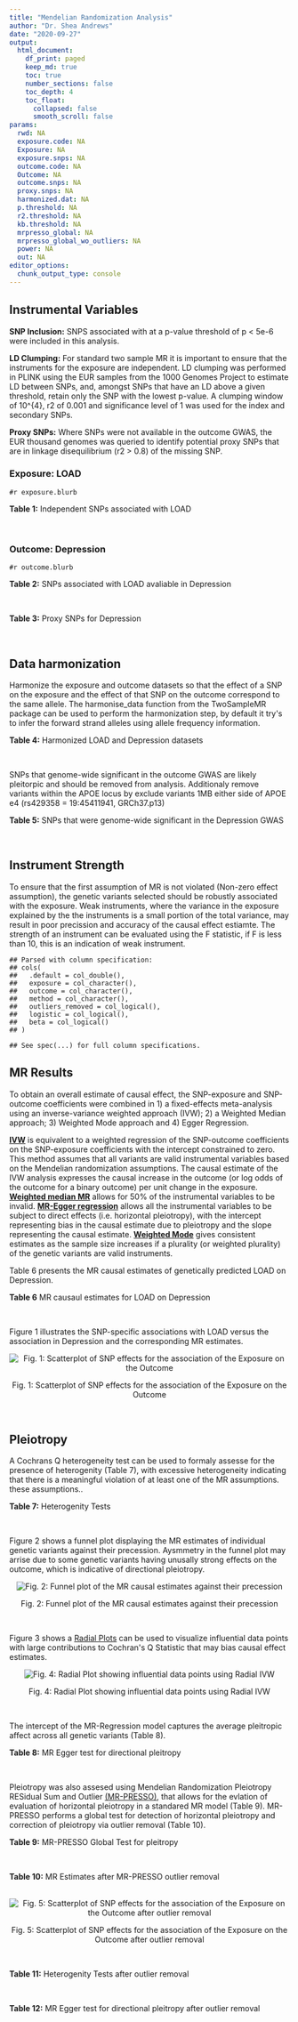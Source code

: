 ```yaml
---
title: "Mendelian Randomization Analysis"
author: "Dr. Shea Andrews"
date: "2020-09-27"
output:
  html_document:
    df_print: paged
    keep_md: true
    toc: true
    number_sections: false
    toc_depth: 4
    toc_float:
      collapsed: false
      smooth_scroll: false
params:
  rwd: NA
  exposure.code: NA
  Exposure: NA
  exposure.snps: NA
  outcome.code: NA
  Outcome: NA
  outcome.snps: NA
  proxy.snps: NA
  harmonized.dat: NA
  p.threshold: NA
  r2.threshold: NA
  kb.threshold: NA
  mrpresso_global: NA
  mrpresso_global_wo_outliers: NA
  power: NA
  out: NA
editor_options:
  chunk_output_type: console
---
```







## Instrumental Variables
**SNP Inclusion:** SNPS associated with at a p-value threshold of p < 5e-6 were included in this analysis.
<br>

**LD Clumping:** For standard two sample MR it is important to ensure that the instruments for the exposure are independent. LD clumping was performed in PLINK using the EUR samples from the 1000 Genomes Project to estimate LD between SNPs, and, amongst SNPs that have an LD above a given threshold, retain only the SNP with the lowest p-value. A clumping window of 10^{4}, r2 of 0.001 and significance level of 1 was used for the index and secondary SNPs.
<br>

**Proxy SNPs:** Where SNPs were not available in the outcome GWAS, the EUR thousand genomes was queried to identify potential proxy SNPs that are in linkage disequilibrium (r2 > 0.8) of the missing SNP.
<br>

### Exposure: LOAD
`#r exposure.blurb`
<br>

**Table 1:** Independent SNPs associated with LOAD
<div data-pagedtable="false">
  <script data-pagedtable-source type="application/json">
{"columns":[{"label":["SNP"],"name":[1],"type":["chr"],"align":["left"]},{"label":["CHROM"],"name":[2],"type":["dbl"],"align":["right"]},{"label":["POS"],"name":[3],"type":["dbl"],"align":["right"]},{"label":["REF"],"name":[4],"type":["chr"],"align":["left"]},{"label":["ALT"],"name":[5],"type":["chr"],"align":["left"]},{"label":["AF"],"name":[6],"type":["dbl"],"align":["right"]},{"label":["BETA"],"name":[7],"type":["dbl"],"align":["right"]},{"label":["SE"],"name":[8],"type":["dbl"],"align":["right"]},{"label":["Z"],"name":[9],"type":["dbl"],"align":["right"]},{"label":["P"],"name":[10],"type":["dbl"],"align":["right"]},{"label":["N"],"name":[11],"type":["dbl"],"align":["right"]},{"label":["TRAIT"],"name":[12],"type":["chr"],"align":["left"]}],"data":[{"1":"rs679515","2":"1","3":"207750568","4":"T","5":"C","6":"0.8126","7":"-0.1508","8":"0.0183","9":"-8.240440","10":"1.555000e-16","11":"63926","12":"LOAD"},{"1":"rs7584040","2":"2","3":"127863224","4":"C","5":"T","6":"0.2261","7":"0.0862","8":"0.0172","9":"5.011628","10":"5.341000e-07","11":"63926","12":"LOAD"},{"1":"rs6733839","2":"2","3":"127892810","4":"C","5":"T","6":"0.4067","7":"0.1693","8":"0.0154","9":"10.993506","10":"4.022000e-28","11":"63926","12":"LOAD"},{"1":"rs35695568","2":"2","3":"186794162","4":"G","5":"T","6":"0.0922","7":"0.1152","8":"0.0247","9":"4.663968","10":"3.200000e-06","11":"63926","12":"LOAD"},{"1":"rs10933431","2":"2","3":"233981912","4":"G","5":"C","6":"0.7774","7":"0.1001","8":"0.0194","9":"5.159794","10":"2.552000e-07","11":"63926","12":"LOAD"},{"1":"rs6805148","2":"3","3":"45101639","4":"A","5":"C","6":"0.0864","7":"-0.1293","8":"0.0257","9":"-5.031130","10":"4.774000e-07","11":"63926","12":"LOAD"},{"1":"rs28660482","2":"4","3":"66245059","4":"T","5":"A","6":"0.0243","7":"0.2220","8":"0.0475","9":"4.673684","10":"2.900000e-06","11":"63926","12":"LOAD"},{"1":"rs6822989","2":"4","3":"104176240","4":"C","5":"T","6":"0.0082","7":"0.4361","8":"0.0940","9":"4.639362","10":"3.487000e-06","11":"63926","12":"LOAD"},{"1":"rs35868327","2":"5","3":"52665230","4":"T","5":"A","6":"0.0132","7":"-0.3753","8":"0.0760","9":"-4.938158","10":"7.796000e-07","11":"63926","12":"LOAD"},{"1":"rs11168036","2":"5","3":"139707439","4":"T","5":"G","6":"0.5033","7":"-0.0754","8":"0.0143","9":"-5.272730","10":"1.432000e-07","11":"63926","12":"LOAD"},{"1":"rs34665982","2":"6","3":"32560306","4":"T","5":"C","6":"0.5213","7":"-0.0967","8":"0.0166","9":"-5.825300","10":"5.798000e-09","11":"63926","12":"LOAD"},{"1":"rs114812713","2":"6","3":"41034000","4":"G","5":"C","6":"0.0301","7":"0.2980","8":"0.0431","9":"6.914153","10":"4.467000e-12","11":"63926","12":"LOAD"},{"1":"rs1385742","2":"6","3":"47595155","4":"A","5":"T","6":"0.6344","7":"-0.0876","8":"0.0157","9":"-5.579620","10":"2.232000e-08","11":"63926","12":"LOAD"},{"1":"rs143429938","2":"7","3":"33721795","4":"C","5":"T","6":"0.0211","7":"0.3535","8":"0.0769","9":"4.596879","10":"4.253000e-06","11":"63926","12":"LOAD"},{"1":"rs9649710","2":"7","3":"50322832","4":"A","5":"G","6":"0.6331","7":"0.0676","8":"0.0148","9":"4.567570","10":"4.794000e-06","11":"63926","12":"LOAD"},{"1":"rs117240937","2":"7","3":"127426090","4":"G","5":"A","6":"0.0173","7":"-0.3122","8":"0.0672","9":"-4.645833","10":"3.350000e-06","11":"63926","12":"LOAD"},{"1":"rs11767557","2":"7","3":"143109139","4":"T","5":"C","6":"0.1968","7":"-0.1028","8":"0.0182","9":"-5.648350","10":"1.561000e-08","11":"63926","12":"LOAD"},{"1":"rs73223431","2":"8","3":"27219987","4":"C","5":"T","6":"0.3669","7":"0.0936","8":"0.0153","9":"6.117647","10":"8.342000e-10","11":"63926","12":"LOAD"},{"1":"rs867230","2":"8","3":"27468503","4":"C","5":"A","6":"0.6029","7":"0.1333","8":"0.0158","9":"8.436709","10":"3.492000e-17","11":"63926","12":"LOAD"},{"1":"rs13252043","2":"8","3":"71551628","4":"C","5":"T","6":"0.0984","7":"0.1140","8":"0.0237","9":"4.810127","10":"1.570000e-06","11":"63926","12":"LOAD"},{"1":"rs6559689","2":"9","3":"85450616","4":"C","5":"T","6":"0.0504","7":"0.1585","8":"0.0335","9":"4.731343","10":"2.169000e-06","11":"63926","12":"LOAD"},{"1":"rs12416487","2":"10","3":"11721057","4":"A","5":"T","6":"0.6519","7":"0.0850","8":"0.0154","9":"5.519480","10":"3.417000e-08","11":"63926","12":"LOAD"},{"1":"rs3740688","2":"11","3":"47380340","4":"G","5":"T","6":"0.5524","7":"0.0935","8":"0.0144","9":"6.493056","10":"9.702000e-11","11":"63926","12":"LOAD"},{"1":"rs1582763","2":"11","3":"60021948","4":"G","5":"A","6":"0.3729","7":"-0.1232","8":"0.0149","9":"-8.268456","10":"1.186000e-16","11":"63926","12":"LOAD"},{"1":"rs3851179","2":"11","3":"85868640","4":"T","5":"C","6":"0.6410","7":"0.1198","8":"0.0148","9":"8.094590","10":"5.809000e-16","11":"63926","12":"LOAD"},{"1":"rs11218343","2":"11","3":"121435587","4":"T","5":"C","6":"0.0401","7":"-0.2053","8":"0.0369","9":"-5.563690","10":"2.633000e-08","11":"63926","12":"LOAD"},{"1":"rs9787911","2":"11","3":"131769402","4":"T","5":"C","6":"0.4249","7":"0.0662","8":"0.0144","9":"4.597220","10":"4.386000e-06","11":"63926","12":"LOAD"},{"1":"rs117394726","2":"12","3":"127222883","4":"A","5":"C","6":"0.0400","7":"0.2193","8":"0.0465","9":"4.716130","10":"2.459000e-06","11":"63926","12":"LOAD"},{"1":"rs17125924","2":"14","3":"53391680","4":"A","5":"G","6":"0.0926","7":"0.1222","8":"0.0246","9":"4.967480","10":"6.621000e-07","11":"63926","12":"LOAD"},{"1":"rs12590654","2":"14","3":"92938855","4":"G","5":"A","6":"0.3353","7":"-0.0906","8":"0.0157","9":"-5.770701","10":"8.729000e-09","11":"63926","12":"LOAD"},{"1":"rs383902","2":"15","3":"59034174","4":"C","5":"T","6":"0.3274","7":"-0.0698","8":"0.0151","9":"-4.622517","10":"3.812000e-06","11":"63926","12":"LOAD"},{"1":"rs28588186","2":"16","3":"19910313","4":"C","5":"G","6":"0.1981","7":"-0.0880","8":"0.0181","9":"-4.861880","10":"1.115000e-06","11":"63926","12":"LOAD"},{"1":"rs62039712","2":"16","3":"79355857","4":"G","5":"A","6":"0.1158","7":"0.1528","8":"0.0288","9":"5.305556","10":"1.171000e-07","11":"63926","12":"LOAD"},{"1":"rs34971488","2":"16","3":"81779775","4":"G","5":"A","6":"0.2205","7":"0.0940","8":"0.0198","9":"4.747475","10":"2.067000e-06","11":"63926","12":"LOAD"},{"1":"rs2632516","2":"17","3":"56409089","4":"G","5":"C","6":"0.4402","7":"-0.0748","8":"0.0147","9":"-5.088435","10":"3.671000e-07","11":"63926","12":"LOAD"},{"1":"rs12151021","2":"19","3":"1050874","4":"A","5":"G","6":"0.6753","7":"-0.1071","8":"0.0169","9":"-6.337280","10":"2.562000e-10","11":"63926","12":"LOAD"},{"1":"rs8111708","2":"19","3":"18558876","4":"A","5":"G","6":"0.3427","7":"0.0696","8":"0.0151","9":"4.609270","10":"3.946000e-06","11":"63926","12":"LOAD"},{"1":"rs111358663","2":"19","3":"45196958","4":"T","5":"A","6":"0.0111","7":"-0.5369","8":"0.0795","9":"-6.753459","10":"1.436000e-11","11":"63926","12":"LOAD"},{"1":"rs4803765","2":"19","3":"45358448","4":"C","5":"T","6":"0.0243","7":"0.7165","8":"0.0610","9":"11.745902","10":"7.131000e-32","11":"63926","12":"LOAD"},{"1":"rs12972156","2":"19","3":"45387459","4":"C","5":"G","6":"0.2027","7":"0.9653","8":"0.0189","9":"51.074100","10":"2.225074e-308","11":"63926","12":"LOAD"},{"1":"rs117310449","2":"19","3":"45393516","4":"C","5":"T","6":"0.0130","7":"0.9879","8":"0.0691","9":"14.296671","10":"2.275000e-46","11":"63926","12":"LOAD"},{"1":"rs73033507","2":"19","3":"45431403","4":"C","5":"T","6":"0.0239","7":"-0.3620","8":"0.0657","9":"-5.509893","10":"3.646000e-08","11":"63926","12":"LOAD"},{"1":"rs114533385","2":"19","3":"45436753","4":"C","5":"T","6":"0.0210","7":"0.8281","8":"0.0661","9":"12.527988","10":"5.434000e-36","11":"63926","12":"LOAD"},{"1":"rs118004808","2":"19","3":"45439498","4":"C","5":"T","6":"0.0177","7":"-0.5523","8":"0.1015","9":"-5.441379","10":"5.274000e-08","11":"63926","12":"LOAD"},{"1":"rs139995984","2":"19","3":"45574482","4":"G","5":"C","6":"0.0155","7":"-0.5343","8":"0.0879","9":"-6.078498","10":"1.192000e-09","11":"63926","12":"LOAD"},{"1":"rs80182863","2":"19","3":"45653226","4":"C","5":"T","6":"0.0234","7":"0.2977","8":"0.0623","9":"4.778491","10":"1.750000e-06","11":"63926","12":"LOAD"},{"1":"rs6014724","2":"20","3":"54998544","4":"A","5":"G","6":"0.0920","7":"-0.1319","8":"0.0259","9":"-5.092660","10":"3.652000e-07","11":"63926","12":"LOAD"},{"1":"rs2830489","2":"21","3":"28148191","4":"C","5":"T","6":"0.2882","7":"-0.0837","8":"0.0162","9":"-5.166667","10":"2.422000e-07","11":"63926","12":"LOAD"},{"1":"rs138727474","2":"22","3":"21926584","4":"C","5":"T","6":"0.0269","7":"-0.2515","8":"0.0545","9":"-4.614679","10":"3.904000e-06","11":"63926","12":"LOAD"}],"options":{"columns":{"min":{},"max":[10]},"rows":{"min":[10],"max":[10]},"pages":{}}}
  </script>
</div>
<br>

### Outcome: Depression
`#r outcome.blurb`
<br>

**Table 2:** SNPs associated with LOAD avaliable in Depression
<div data-pagedtable="false">
  <script data-pagedtable-source type="application/json">
{"columns":[{"label":["SNP"],"name":[1],"type":["chr"],"align":["left"]},{"label":["CHROM"],"name":[2],"type":["dbl"],"align":["right"]},{"label":["POS"],"name":[3],"type":["dbl"],"align":["right"]},{"label":["REF"],"name":[4],"type":["chr"],"align":["left"]},{"label":["ALT"],"name":[5],"type":["chr"],"align":["left"]},{"label":["AF"],"name":[6],"type":["dbl"],"align":["right"]},{"label":["BETA"],"name":[7],"type":["dbl"],"align":["right"]},{"label":["SE"],"name":[8],"type":["dbl"],"align":["right"]},{"label":["Z"],"name":[9],"type":["dbl"],"align":["right"]},{"label":["P"],"name":[10],"type":["dbl"],"align":["right"]},{"label":["N"],"name":[11],"type":["dbl"],"align":["right"]},{"label":["TRAIT"],"name":[12],"type":["chr"],"align":["left"]}],"data":[{"1":"rs679515","2":"1","3":"207750568","4":"T","5":"C","6":"0.8186","7":"-0.0005","8":"0.0046","9":"-0.10869600","10":"0.9141000","11":"807553","12":"Depression"},{"1":"rs7584040","2":"2","3":"127863224","4":"C","5":"T","6":"0.2270","7":"0.0080","8":"0.0042","9":"1.90476190","10":"0.0587200","11":"807553","12":"Depression"},{"1":"rs6733839","2":"2","3":"127892810","4":"C","5":"T","6":"0.3899","7":"-0.0013","8":"0.0037","9":"-0.35135135","10":"0.7273000","11":"807553","12":"Depression"},{"1":"rs35695568","2":"2","3":"186794162","4":"G","5":"T","6":"0.0919","7":"0.0050","8":"0.0061","9":"0.81967213","10":"0.4160000","11":"807553","12":"Depression"},{"1":"rs10933431","2":"2","3":"233981912","4":"G","5":"C","6":"0.7761","7":"0.0069","8":"0.0044","9":"1.56818182","10":"0.1196000","11":"807553","12":"Depression"},{"1":"rs6805148","2":"3","3":"45101639","4":"A","5":"C","6":"0.0893","7":"0.0002","8":"0.0062","9":"0.03225810","10":"0.9745000","11":"807553","12":"Depression"},{"1":"rs28660482","2":"4","3":"66245059","4":"T","5":"A","6":"0.0235","7":"0.0011","8":"0.0117","9":"0.09401709","10":"0.9250000","11":"807553","12":"Depression"},{"1":"rs6822989","2":"4","3":"104176240","4":"C","5":"T","6":"0.0069","7":"0.0281","8":"0.0229","9":"1.22707424","10":"0.2193000","11":"807553","12":"Depression"},{"1":"rs11168036","2":"5","3":"139707439","4":"T","5":"G","6":"0.5128","7":"0.0107","8":"0.0035","9":"3.05714000","10":"0.0024140","11":"807553","12":"Depression"},{"1":"rs114812713","2":"6","3":"41034000","4":"G","5":"C","6":"0.0257","7":"0.0117","8":"0.0114","9":"1.02631579","10":"0.3042000","11":"807553","12":"Depression"},{"1":"rs1385742","2":"6","3":"47595155","4":"A","5":"T","6":"0.6492","7":"-0.0011","8":"0.0037","9":"-0.29729700","10":"0.7680000","11":"807553","12":"Depression"},{"1":"rs143429938","2":"7","3":"33721795","4":"C","5":"T","6":"0.0148","7":"-0.0226","8":"0.0164","9":"-1.37804878","10":"0.1688000","11":"807553","12":"Depression"},{"1":"rs9649710","2":"7","3":"50322832","4":"A","5":"G","6":"0.6157","7":"0.0002","8":"0.0036","9":"0.05555560","10":"0.9560000","11":"807553","12":"Depression"},{"1":"rs117240937","2":"7","3":"127426090","4":"G","5":"A","6":"0.0112","7":"-0.0004","8":"0.0202","9":"-0.01980198","10":"0.9842000","11":"807553","12":"Depression"},{"1":"rs11767557","2":"7","3":"143109139","4":"T","5":"C","6":"0.2056","7":"0.0057","8":"0.0043","9":"1.32558000","10":"0.1883000","11":"807553","12":"Depression"},{"1":"rs73223431","2":"8","3":"27219987","4":"C","5":"T","6":"0.3616","7":"0.0016","8":"0.0036","9":"0.44444444","10":"0.6592000","11":"807553","12":"Depression"},{"1":"rs867230","2":"8","3":"27468503","4":"C","5":"A","6":"0.5894","7":"0.0004","8":"0.0036","9":"0.11111111","10":"0.9122000","11":"807553","12":"Depression"},{"1":"rs13252043","2":"8","3":"71551628","4":"C","5":"T","6":"0.0971","7":"-0.0093","8":"0.0060","9":"-1.55000000","10":"0.1240000","11":"807553","12":"Depression"},{"1":"rs6559689","2":"9","3":"85450616","4":"C","5":"T","6":"0.0481","7":"0.0176","8":"0.0084","9":"2.09523810","10":"0.0353500","11":"807553","12":"Depression"},{"1":"rs12416487","2":"10","3":"11721057","4":"A","5":"T","6":"0.6536","7":"0.0051","8":"0.0038","9":"1.34211000","10":"0.1829000","11":"807553","12":"Depression"},{"1":"rs3740688","2":"11","3":"47380340","4":"G","5":"T","6":"0.5448","7":"0.0080","8":"0.0035","9":"2.28571429","10":"0.0233100","11":"807553","12":"Depression"},{"1":"rs1582763","2":"11","3":"60021948","4":"G","5":"A","6":"0.3789","7":"0.0001","8":"0.0036","9":"0.02777778","10":"0.9780000","11":"807553","12":"Depression"},{"1":"rs3851179","2":"11","3":"85868640","4":"T","5":"C","6":"0.6297","7":"-0.0033","8":"0.0036","9":"-0.91666700","10":"0.3630000","11":"807553","12":"Depression"},{"1":"rs11218343","2":"11","3":"121435587","4":"T","5":"C","6":"0.0388","7":"-0.0013","8":"0.0092","9":"-0.14130400","10":"0.8873000","11":"807553","12":"Depression"},{"1":"rs9787911","2":"11","3":"131769402","4":"T","5":"C","6":"0.4257","7":"0.0079","8":"0.0036","9":"2.19444000","10":"0.0294300","11":"807553","12":"Depression"},{"1":"rs117394726","2":"12","3":"127222883","4":"A","5":"C","6":"0.0380","7":"-0.0080","8":"0.0104","9":"-0.76923100","10":"0.4408000","11":"807553","12":"Depression"},{"1":"rs17125924","2":"14","3":"53391680","4":"A","5":"G","6":"0.0914","7":"-0.0132","8":"0.0061","9":"-2.16393000","10":"0.0317600","11":"807553","12":"Depression"},{"1":"rs12590654","2":"14","3":"92938855","4":"G","5":"A","6":"0.3406","7":"0.0021","8":"0.0037","9":"0.56756757","10":"0.5733000","11":"807553","12":"Depression"},{"1":"rs383902","2":"15","3":"59034174","4":"C","5":"T","6":"0.3340","7":"-0.0006","8":"0.0037","9":"-0.16216216","10":"0.8722000","11":"807553","12":"Depression"},{"1":"rs28588186","2":"16","3":"19910313","4":"C","5":"G","6":"0.2004","7":"0.0153","8":"0.0044","9":"3.47727000","10":"0.0005589","11":"807553","12":"Depression"},{"1":"rs62039712","2":"16","3":"79355857","4":"G","5":"A","6":"0.1236","7":"0.0185","8":"0.0060","9":"3.08333333","10":"0.0022140","11":"807553","12":"Depression"},{"1":"rs34971488","2":"16","3":"81779775","4":"G","5":"A","6":"0.2151","7":"-0.0083","8":"0.0046","9":"-1.80434783","10":"0.0733600","11":"807553","12":"Depression"},{"1":"rs2632516","2":"17","3":"56409089","4":"G","5":"C","6":"0.4451","7":"0.0011","8":"0.0036","9":"0.30555556","10":"0.7617000","11":"807553","12":"Depression"},{"1":"rs8111708","2":"19","3":"18558876","4":"A","5":"G","6":"0.3436","7":"-0.0090","8":"0.0037","9":"-2.43243000","10":"0.0157800","11":"807553","12":"Depression"},{"1":"rs4803765","2":"19","3":"45358448","4":"C","5":"T","6":"0.0113","7":"0.0026","8":"0.0206","9":"0.12621359","10":"0.8994000","11":"807553","12":"Depression"},{"1":"rs12972156","2":"19","3":"45387459","4":"C","5":"G","6":"0.1464","7":"-0.0009","8":"0.0050","9":"-0.18000000","10":"0.8582000","11":"807553","12":"Depression"},{"1":"rs117310449","2":"19","3":"45393516","4":"C","5":"T","6":"0.0107","7":"0.0342","8":"0.0178","9":"1.92134831","10":"0.0551800","11":"807553","12":"Depression"},{"1":"rs114533385","2":"19","3":"45436753","4":"C","5":"T","6":"0.0118","7":"0.0033","8":"0.0180","9":"0.18333333","10":"0.8548000","11":"807553","12":"Depression"},{"1":"rs6014724","2":"20","3":"54998544","4":"A","5":"G","6":"0.0924","7":"0.0010","8":"0.0061","9":"0.16393400","10":"0.8708000","11":"807553","12":"Depression"},{"1":"rs2830489","2":"21","3":"28148191","4":"C","5":"T","6":"0.2822","7":"-0.0039","8":"0.0039","9":"-1.00000000","10":"0.3210000","11":"807553","12":"Depression"},{"1":"rs138727474","2":"22","3":"21926584","4":"C","5":"T","6":"0.0335","7":"0.0022","8":"0.0109","9":"0.20183486","10":"0.8398000","11":"807553","12":"Depression"},{"1":"rs35868327","2":"NA","3":"NA","4":"NA","5":"NA","6":"NA","7":"NA","8":"NA","9":"NA","10":"NA","11":"NA","12":"NA"},{"1":"rs34665982","2":"NA","3":"NA","4":"NA","5":"NA","6":"NA","7":"NA","8":"NA","9":"NA","10":"NA","11":"NA","12":"NA"},{"1":"rs12151021","2":"NA","3":"NA","4":"NA","5":"NA","6":"NA","7":"NA","8":"NA","9":"NA","10":"NA","11":"NA","12":"NA"},{"1":"rs111358663","2":"NA","3":"NA","4":"NA","5":"NA","6":"NA","7":"NA","8":"NA","9":"NA","10":"NA","11":"NA","12":"NA"},{"1":"rs73033507","2":"NA","3":"NA","4":"NA","5":"NA","6":"NA","7":"NA","8":"NA","9":"NA","10":"NA","11":"NA","12":"NA"},{"1":"rs118004808","2":"NA","3":"NA","4":"NA","5":"NA","6":"NA","7":"NA","8":"NA","9":"NA","10":"NA","11":"NA","12":"NA"},{"1":"rs139995984","2":"NA","3":"NA","4":"NA","5":"NA","6":"NA","7":"NA","8":"NA","9":"NA","10":"NA","11":"NA","12":"NA"},{"1":"rs80182863","2":"NA","3":"NA","4":"NA","5":"NA","6":"NA","7":"NA","8":"NA","9":"NA","10":"NA","11":"NA","12":"NA"}],"options":{"columns":{"min":{},"max":[10]},"rows":{"min":[10],"max":[10]},"pages":{}}}
  </script>
</div>
<br>

**Table 3:** Proxy SNPs for Depression
<div data-pagedtable="false">
  <script data-pagedtable-source type="application/json">
{"columns":[{"label":["target_snp"],"name":[1],"type":["chr"],"align":["left"]},{"label":["proxy_snp"],"name":[2],"type":["chr"],"align":["left"]},{"label":["ld.r2"],"name":[3],"type":["dbl"],"align":["right"]},{"label":["Dprime"],"name":[4],"type":["dbl"],"align":["right"]},{"label":["PHASE"],"name":[5],"type":["chr"],"align":["left"]},{"label":["X12"],"name":[6],"type":["lgl"],"align":["right"]},{"label":["CHROM"],"name":[7],"type":["dbl"],"align":["right"]},{"label":["POS"],"name":[8],"type":["dbl"],"align":["right"]},{"label":["REF.proxy"],"name":[9],"type":["chr"],"align":["left"]},{"label":["ALT.proxy"],"name":[10],"type":["chr"],"align":["left"]},{"label":["AF"],"name":[11],"type":["dbl"],"align":["right"]},{"label":["BETA"],"name":[12],"type":["dbl"],"align":["right"]},{"label":["SE"],"name":[13],"type":["dbl"],"align":["right"]},{"label":["Z"],"name":[14],"type":["dbl"],"align":["right"]},{"label":["P"],"name":[15],"type":["dbl"],"align":["right"]},{"label":["N"],"name":[16],"type":["dbl"],"align":["right"]},{"label":["TRAIT"],"name":[17],"type":["chr"],"align":["left"]},{"label":["ref"],"name":[18],"type":["chr"],"align":["left"]},{"label":["ref.proxy"],"name":[19],"type":["chr"],"align":["left"]},{"label":["alt"],"name":[20],"type":["lgl"],"align":["right"]},{"label":["alt.proxy"],"name":[21],"type":["chr"],"align":["left"]},{"label":["ALT"],"name":[22],"type":["chr"],"align":["left"]},{"label":["REF"],"name":[23],"type":["lgl"],"align":["right"]},{"label":["proxy.outcome"],"name":[24],"type":["lgl"],"align":["right"]}],"data":[{"1":"rs35868327","2":"rs13182752","3":"1","4":"1","5":"GA/TG","6":"NA","7":"5","8":"52672171","9":"G","10":"A","11":"0.0236","12":"0.0137","13":"0.0116","14":"1.181034","15":"0.2371","16":"807553","17":"Depression","18":"G","19":"A","20":"TRUE","21":"G","22":"G","23":"TRUE","24":"TRUE"},{"1":"rs34665982","2":"NA","3":"NA","4":"NA","5":"NA","6":"NA","7":"NA","8":"NA","9":"NA","10":"NA","11":"NA","12":"NA","13":"NA","14":"NA","15":"NA","16":"NA","17":"NA","18":"NA","19":"NA","20":"NA","21":"NA","22":"NA","23":"NA","24":"NA"},{"1":"rs12151021","2":"NA","3":"NA","4":"NA","5":"NA","6":"NA","7":"NA","8":"NA","9":"NA","10":"NA","11":"NA","12":"NA","13":"NA","14":"NA","15":"NA","16":"NA","17":"NA","18":"NA","19":"NA","20":"NA","21":"NA","22":"NA","23":"NA","24":"NA"},{"1":"rs111358663","2":"NA","3":"NA","4":"NA","5":"NA","6":"NA","7":"NA","8":"NA","9":"NA","10":"NA","11":"NA","12":"NA","13":"NA","14":"NA","15":"NA","16":"NA","17":"NA","18":"NA","19":"NA","20":"NA","21":"NA","22":"NA","23":"NA","24":"NA"},{"1":"rs73033507","2":"NA","3":"NA","4":"NA","5":"NA","6":"NA","7":"NA","8":"NA","9":"NA","10":"NA","11":"NA","12":"NA","13":"NA","14":"NA","15":"NA","16":"NA","17":"NA","18":"NA","19":"NA","20":"NA","21":"NA","22":"NA","23":"NA","24":"NA"},{"1":"rs118004808","2":"NA","3":"NA","4":"NA","5":"NA","6":"NA","7":"NA","8":"NA","9":"NA","10":"NA","11":"NA","12":"NA","13":"NA","14":"NA","15":"NA","16":"NA","17":"NA","18":"NA","19":"NA","20":"NA","21":"NA","22":"NA","23":"NA","24":"NA"},{"1":"rs139995984","2":"NA","3":"NA","4":"NA","5":"NA","6":"NA","7":"NA","8":"NA","9":"NA","10":"NA","11":"NA","12":"NA","13":"NA","14":"NA","15":"NA","16":"NA","17":"NA","18":"NA","19":"NA","20":"NA","21":"NA","22":"NA","23":"NA","24":"NA"},{"1":"rs80182863","2":"NA","3":"NA","4":"NA","5":"NA","6":"NA","7":"NA","8":"NA","9":"NA","10":"NA","11":"NA","12":"NA","13":"NA","14":"NA","15":"NA","16":"NA","17":"NA","18":"NA","19":"NA","20":"NA","21":"NA","22":"NA","23":"NA","24":"NA"}],"options":{"columns":{"min":{},"max":[10]},"rows":{"min":[10],"max":[10]},"pages":{}}}
  </script>
</div>
<br>

## Data harmonization
Harmonize the exposure and outcome datasets so that the effect of a SNP on the exposure and the effect of that SNP on the outcome correspond to the same allele. The harmonise_data function from the TwoSampleMR package can be used to perform the harmonization step, by default it try's to infer the forward strand alleles using allele frequency information.
<br>

**Table 4:** Harmonized LOAD and Depression datasets
<div data-pagedtable="false">
  <script data-pagedtable-source type="application/json">
{"columns":[{"label":["SNP"],"name":[1],"type":["chr"],"align":["left"]},{"label":["effect_allele.exposure"],"name":[2],"type":["chr"],"align":["left"]},{"label":["other_allele.exposure"],"name":[3],"type":["chr"],"align":["left"]},{"label":["effect_allele.outcome"],"name":[4],"type":["chr"],"align":["left"]},{"label":["other_allele.outcome"],"name":[5],"type":["chr"],"align":["left"]},{"label":["beta.exposure"],"name":[6],"type":["dbl"],"align":["right"]},{"label":["beta.outcome"],"name":[7],"type":["dbl"],"align":["right"]},{"label":["eaf.exposure"],"name":[8],"type":["dbl"],"align":["right"]},{"label":["eaf.outcome"],"name":[9],"type":["dbl"],"align":["right"]},{"label":["remove"],"name":[10],"type":["lgl"],"align":["right"]},{"label":["palindromic"],"name":[11],"type":["lgl"],"align":["right"]},{"label":["ambiguous"],"name":[12],"type":["lgl"],"align":["right"]},{"label":["id.outcome"],"name":[13],"type":["chr"],"align":["left"]},{"label":["chr.outcome"],"name":[14],"type":["dbl"],"align":["right"]},{"label":["pos.outcome"],"name":[15],"type":["dbl"],"align":["right"]},{"label":["se.outcome"],"name":[16],"type":["dbl"],"align":["right"]},{"label":["z.outcome"],"name":[17],"type":["dbl"],"align":["right"]},{"label":["pval.outcome"],"name":[18],"type":["dbl"],"align":["right"]},{"label":["samplesize.outcome"],"name":[19],"type":["dbl"],"align":["right"]},{"label":["outcome"],"name":[20],"type":["chr"],"align":["left"]},{"label":["mr_keep.outcome"],"name":[21],"type":["lgl"],"align":["right"]},{"label":["pval_origin.outcome"],"name":[22],"type":["chr"],"align":["left"]},{"label":["chr.exposure"],"name":[23],"type":["dbl"],"align":["right"]},{"label":["pos.exposure"],"name":[24],"type":["dbl"],"align":["right"]},{"label":["se.exposure"],"name":[25],"type":["dbl"],"align":["right"]},{"label":["z.exposure"],"name":[26],"type":["dbl"],"align":["right"]},{"label":["pval.exposure"],"name":[27],"type":["dbl"],"align":["right"]},{"label":["samplesize.exposure"],"name":[28],"type":["dbl"],"align":["right"]},{"label":["exposure"],"name":[29],"type":["chr"],"align":["left"]},{"label":["mr_keep.exposure"],"name":[30],"type":["lgl"],"align":["right"]},{"label":["pval_origin.exposure"],"name":[31],"type":["chr"],"align":["left"]},{"label":["id.exposure"],"name":[32],"type":["chr"],"align":["left"]},{"label":["action"],"name":[33],"type":["dbl"],"align":["right"]},{"label":["mr_keep"],"name":[34],"type":["lgl"],"align":["right"]},{"label":["pt"],"name":[35],"type":["dbl"],"align":["right"]},{"label":["pleitropy_keep"],"name":[36],"type":["lgl"],"align":["right"]},{"label":["mrpresso_RSSobs"],"name":[37],"type":["dbl"],"align":["right"]},{"label":["mrpresso_pval"],"name":[38],"type":["dbl"],"align":["right"]},{"label":["mrpresso_keep"],"name":[39],"type":["lgl"],"align":["right"]}],"data":[{"1":"rs10933431","2":"C","3":"G","4":"C","5":"G","6":"0.1001","7":"0.0069","8":"0.7774","9":"0.7761","10":"FALSE","11":"TRUE","12":"FALSE","13":"6ztzrI","14":"2","15":"233981912","16":"0.0044","17":"1.56818182","18":"0.1196000","19":"807553","20":"Howard2019dep23andMe","21":"TRUE","22":"reported","23":"2","24":"233981912","25":"0.0194","26":"5.159794","27":"2.552e-07","28":"63926","29":"Kunkle2019load","30":"TRUE","31":"reported","32":"2CQtlh","33":"2","34":"TRUE","35":"5e-06","36":"TRUE","37":"4.946452e-05","38":"1.0000","39":"TRUE"},{"1":"rs11168036","2":"G","3":"T","4":"G","5":"T","6":"-0.0754","7":"0.0107","8":"0.5033","9":"0.5128","10":"FALSE","11":"FALSE","12":"FALSE","13":"6ztzrI","14":"5","15":"139707439","16":"0.0035","17":"3.05714000","18":"0.0024140","19":"807553","20":"Howard2019dep23andMe","21":"TRUE","22":"reported","23":"5","24":"139707439","25":"0.0143","26":"-5.272730","27":"1.432e-07","28":"63926","29":"Kunkle2019load","30":"TRUE","31":"reported","32":"2CQtlh","33":"2","34":"TRUE","35":"5e-06","36":"TRUE","37":"1.203502e-04","38":"0.0468","39":"FALSE"},{"1":"rs11218343","2":"C","3":"T","4":"C","5":"T","6":"-0.2053","7":"-0.0013","8":"0.0401","9":"0.0388","10":"FALSE","11":"FALSE","12":"FALSE","13":"6ztzrI","14":"11","15":"121435587","16":"0.0092","17":"-0.14130400","18":"0.8873000","19":"807553","20":"Howard2019dep23andMe","21":"TRUE","22":"reported","23":"11","24":"121435587","25":"0.0369","26":"-5.563690","27":"2.633e-08","28":"63926","29":"Kunkle2019load","30":"TRUE","31":"reported","32":"2CQtlh","33":"2","34":"TRUE","35":"5e-06","36":"TRUE","37":"1.560333e-06","38":"1.0000","39":"TRUE"},{"1":"rs114533385","2":"T","3":"C","4":"T","5":"C","6":"0.8281","7":"0.0033","8":"0.0210","9":"0.0118","10":"FALSE","11":"FALSE","12":"FALSE","13":"6ztzrI","14":"19","15":"45436753","16":"0.0180","17":"0.18333333","18":"0.8548000","19":"807553","20":"Howard2019dep23andMe","21":"TRUE","22":"reported","23":"19","24":"45436753","25":"0.0661","26":"12.527988","27":"5.434e-36","28":"63926","29":"Kunkle2019load","30":"TRUE","31":"reported","32":"2CQtlh","33":"2","34":"TRUE","35":"5e-06","36":"FALSE","37":"NA","38":"NA","39":"NA"},{"1":"rs114812713","2":"C","3":"G","4":"C","5":"G","6":"0.2980","7":"0.0117","8":"0.0301","9":"0.0257","10":"FALSE","11":"TRUE","12":"FALSE","13":"6ztzrI","14":"6","15":"41034000","16":"0.0114","17":"1.02631579","18":"0.3042000","19":"807553","20":"Howard2019dep23andMe","21":"TRUE","22":"reported","23":"6","24":"41034000","25":"0.0431","26":"6.914153","27":"4.467e-12","28":"63926","29":"Kunkle2019load","30":"TRUE","31":"reported","32":"2CQtlh","33":"2","34":"TRUE","35":"5e-06","36":"TRUE","37":"1.432933e-04","38":"1.0000","39":"TRUE"},{"1":"rs117240937","2":"A","3":"G","4":"A","5":"G","6":"-0.3122","7":"-0.0004","8":"0.0173","9":"0.0112","10":"FALSE","11":"FALSE","12":"FALSE","13":"6ztzrI","14":"7","15":"127426090","16":"0.0202","17":"-0.01980198","18":"0.9842000","19":"807553","20":"Howard2019dep23andMe","21":"TRUE","22":"reported","23":"7","24":"127426090","25":"0.0672","26":"-4.645833","27":"3.350e-06","28":"63926","29":"Kunkle2019load","30":"TRUE","31":"reported","32":"2CQtlh","33":"2","34":"TRUE","35":"5e-06","36":"TRUE","37":"7.899487e-08","38":"1.0000","39":"TRUE"},{"1":"rs117310449","2":"T","3":"C","4":"T","5":"C","6":"0.9879","7":"0.0342","8":"0.0130","9":"0.0107","10":"FALSE","11":"FALSE","12":"FALSE","13":"6ztzrI","14":"19","15":"45393516","16":"0.0178","17":"1.92134831","18":"0.0551800","19":"807553","20":"Howard2019dep23andMe","21":"TRUE","22":"reported","23":"19","24":"45393516","25":"0.0691","26":"14.296671","27":"2.275e-46","28":"63926","29":"Kunkle2019load","30":"TRUE","31":"reported","32":"2CQtlh","33":"2","34":"TRUE","35":"5e-06","36":"FALSE","37":"NA","38":"NA","39":"NA"},{"1":"rs117394726","2":"C","3":"A","4":"C","5":"A","6":"0.2193","7":"-0.0080","8":"0.0400","9":"0.0380","10":"FALSE","11":"FALSE","12":"FALSE","13":"6ztzrI","14":"12","15":"127222883","16":"0.0104","17":"-0.76923100","18":"0.4408000","19":"807553","20":"Howard2019dep23andMe","21":"TRUE","22":"reported","23":"12","24":"127222883","25":"0.0465","26":"4.716130","27":"2.459e-06","28":"63926","29":"Kunkle2019load","30":"TRUE","31":"reported","32":"2CQtlh","33":"2","34":"TRUE","35":"5e-06","36":"TRUE","37":"6.822053e-05","38":"1.0000","39":"TRUE"},{"1":"rs11767557","2":"C","3":"T","4":"C","5":"T","6":"-0.1028","7":"0.0057","8":"0.1968","9":"0.2056","10":"FALSE","11":"FALSE","12":"FALSE","13":"6ztzrI","14":"7","15":"143109139","16":"0.0043","17":"1.32558000","18":"0.1883000","19":"807553","20":"Howard2019dep23andMe","21":"TRUE","22":"reported","23":"7","24":"143109139","25":"0.0182","26":"-5.648350","27":"1.561e-08","28":"63926","29":"Kunkle2019load","30":"TRUE","31":"reported","32":"2CQtlh","33":"2","34":"TRUE","35":"5e-06","36":"TRUE","37":"3.480740e-05","38":"1.0000","39":"TRUE"},{"1":"rs12416487","2":"T","3":"A","4":"T","5":"A","6":"0.0850","7":"0.0051","8":"0.6519","9":"0.6536","10":"FALSE","11":"TRUE","12":"FALSE","13":"6ztzrI","14":"10","15":"11721057","16":"0.0038","17":"1.34211000","18":"0.1829000","19":"807553","20":"Howard2019dep23andMe","21":"TRUE","22":"reported","23":"10","24":"11721057","25":"0.0154","26":"5.519480","27":"3.417e-08","28":"63926","29":"Kunkle2019load","30":"TRUE","31":"reported","32":"2CQtlh","33":"2","34":"TRUE","35":"5e-06","36":"TRUE","37":"2.693226e-05","38":"1.0000","39":"TRUE"},{"1":"rs12590654","2":"A","3":"G","4":"A","5":"G","6":"-0.0906","7":"0.0021","8":"0.3353","9":"0.3406","10":"FALSE","11":"FALSE","12":"FALSE","13":"6ztzrI","14":"14","15":"92938855","16":"0.0037","17":"0.56756757","18":"0.5733000","19":"807553","20":"Howard2019dep23andMe","21":"TRUE","22":"reported","23":"14","24":"92938855","25":"0.0157","26":"-5.770701","27":"8.729e-09","28":"63926","29":"Kunkle2019load","30":"TRUE","31":"reported","32":"2CQtlh","33":"2","34":"TRUE","35":"5e-06","36":"TRUE","37":"4.830316e-06","38":"1.0000","39":"TRUE"},{"1":"rs12972156","2":"G","3":"C","4":"G","5":"C","6":"0.9653","7":"-0.0009","8":"0.2027","9":"0.1464","10":"FALSE","11":"TRUE","12":"FALSE","13":"6ztzrI","14":"19","15":"45387459","16":"0.0050","17":"-0.18000000","18":"0.8582000","19":"807553","20":"Howard2019dep23andMe","21":"TRUE","22":"reported","23":"19","24":"45387459","25":"0.0189","26":"51.074100","27":"1.000e-200","28":"63926","29":"Kunkle2019load","30":"TRUE","31":"reported","32":"2CQtlh","33":"2","34":"TRUE","35":"5e-06","36":"FALSE","37":"NA","38":"NA","39":"NA"},{"1":"rs13252043","2":"T","3":"C","4":"T","5":"C","6":"0.1140","7":"-0.0093","8":"0.0984","9":"0.0971","10":"FALSE","11":"FALSE","12":"FALSE","13":"6ztzrI","14":"8","15":"71551628","16":"0.0060","17":"-1.55000000","18":"0.1240000","19":"807553","20":"Howard2019dep23andMe","21":"TRUE","22":"reported","23":"8","24":"71551628","25":"0.0237","26":"4.810127","27":"1.570e-06","28":"63926","29":"Kunkle2019load","30":"TRUE","31":"reported","32":"2CQtlh","33":"2","34":"TRUE","35":"5e-06","36":"TRUE","37":"9.038309e-05","38":"1.0000","39":"TRUE"},{"1":"rs1385742","2":"T","3":"A","4":"T","5":"A","6":"-0.0876","7":"-0.0011","8":"0.6344","9":"0.6492","10":"FALSE","11":"TRUE","12":"FALSE","13":"6ztzrI","14":"6","15":"47595155","16":"0.0037","17":"-0.29729700","18":"0.7680000","19":"807553","20":"Howard2019dep23andMe","21":"TRUE","22":"reported","23":"6","24":"47595155","25":"0.0157","26":"-5.579620","27":"2.232e-08","28":"63926","29":"Kunkle2019load","30":"TRUE","31":"reported","32":"2CQtlh","33":"2","34":"TRUE","35":"5e-06","36":"TRUE","37":"1.198533e-06","38":"1.0000","39":"TRUE"},{"1":"rs138727474","2":"T","3":"C","4":"T","5":"C","6":"-0.2515","7":"0.0022","8":"0.0269","9":"0.0335","10":"FALSE","11":"FALSE","12":"FALSE","13":"6ztzrI","14":"22","15":"21926584","16":"0.0109","17":"0.20183486","18":"0.8398000","19":"807553","20":"Howard2019dep23andMe","21":"TRUE","22":"reported","23":"22","24":"21926584","25":"0.0545","26":"-4.614679","27":"3.904e-06","28":"63926","29":"Kunkle2019load","30":"TRUE","31":"reported","32":"2CQtlh","33":"2","34":"TRUE","35":"5e-06","36":"TRUE","37":"5.559101e-06","38":"1.0000","39":"TRUE"},{"1":"rs143429938","2":"T","3":"C","4":"T","5":"C","6":"0.3535","7":"-0.0226","8":"0.0211","9":"0.0148","10":"FALSE","11":"FALSE","12":"FALSE","13":"6ztzrI","14":"7","15":"33721795","16":"0.0164","17":"-1.37804878","18":"0.1688000","19":"807553","20":"Howard2019dep23andMe","21":"TRUE","22":"reported","23":"7","24":"33721795","25":"0.0769","26":"4.596879","27":"4.253e-06","28":"63926","29":"Kunkle2019load","30":"TRUE","31":"reported","32":"2CQtlh","33":"2","34":"TRUE","35":"5e-06","36":"TRUE","37":"5.405367e-04","38":"1.0000","39":"TRUE"},{"1":"rs1582763","2":"A","3":"G","4":"A","5":"G","6":"-0.1232","7":"0.0001","8":"0.3729","9":"0.3789","10":"FALSE","11":"FALSE","12":"FALSE","13":"6ztzrI","14":"11","15":"60021948","16":"0.0036","17":"0.02777778","18":"0.9780000","19":"807553","20":"Howard2019dep23andMe","21":"TRUE","22":"reported","23":"11","24":"60021948","25":"0.0149","26":"-8.268456","27":"1.186e-16","28":"63926","29":"Kunkle2019load","30":"TRUE","31":"reported","32":"2CQtlh","33":"2","34":"TRUE","35":"5e-06","36":"TRUE","37":"2.461272e-08","38":"1.0000","39":"TRUE"},{"1":"rs17125924","2":"G","3":"A","4":"G","5":"A","6":"0.1222","7":"-0.0132","8":"0.0926","9":"0.0914","10":"FALSE","11":"FALSE","12":"FALSE","13":"6ztzrI","14":"14","15":"53391680","16":"0.0061","17":"-2.16393000","18":"0.0317600","19":"807553","20":"Howard2019dep23andMe","21":"TRUE","22":"reported","23":"14","24":"53391680","25":"0.0246","26":"4.967480","27":"6.621e-07","28":"63926","29":"Kunkle2019load","30":"TRUE","31":"reported","32":"2CQtlh","33":"2","34":"TRUE","35":"5e-06","36":"TRUE","37":"1.823650e-04","38":"0.9936","39":"TRUE"},{"1":"rs2632516","2":"C","3":"G","4":"C","5":"G","6":"-0.0748","7":"0.0011","8":"0.4402","9":"0.4451","10":"FALSE","11":"TRUE","12":"TRUE","13":"6ztzrI","14":"17","15":"56409089","16":"0.0036","17":"0.30555556","18":"0.7617000","19":"807553","20":"Howard2019dep23andMe","21":"TRUE","22":"reported","23":"17","24":"56409089","25":"0.0147","26":"-5.088435","27":"3.671e-07","28":"63926","29":"Kunkle2019load","30":"TRUE","31":"reported","32":"2CQtlh","33":"2","34":"FALSE","35":"5e-06","36":"TRUE","37":"NA","38":"NA","39":"NA"},{"1":"rs2830489","2":"T","3":"C","4":"T","5":"C","6":"-0.0837","7":"-0.0039","8":"0.2882","9":"0.2822","10":"FALSE","11":"FALSE","12":"FALSE","13":"6ztzrI","14":"21","15":"28148191","16":"0.0039","17":"-1.00000000","18":"0.3210000","19":"807553","20":"Howard2019dep23andMe","21":"TRUE","22":"reported","23":"21","24":"28148191","25":"0.0162","26":"-5.166667","27":"2.422e-07","28":"63926","29":"Kunkle2019load","30":"TRUE","31":"reported","32":"2CQtlh","33":"2","34":"TRUE","35":"5e-06","36":"TRUE","37":"1.562962e-05","38":"1.0000","39":"TRUE"},{"1":"rs28588186","2":"G","3":"C","4":"G","5":"C","6":"-0.0880","7":"0.0153","8":"0.1981","9":"0.2004","10":"FALSE","11":"TRUE","12":"FALSE","13":"6ztzrI","14":"16","15":"19910313","16":"0.0044","17":"3.47727000","18":"0.0005589","19":"807553","20":"Howard2019dep23andMe","21":"TRUE","22":"reported","23":"16","24":"19910313","25":"0.0181","26":"-4.861880","27":"1.115e-06","28":"63926","29":"Kunkle2019load","30":"TRUE","31":"reported","32":"2CQtlh","33":"2","34":"TRUE","35":"5e-06","36":"TRUE","37":"2.443058e-04","38":"0.0144","39":"FALSE"},{"1":"rs28660482","2":"A","3":"T","4":"A","5":"T","6":"0.2220","7":"0.0011","8":"0.0243","9":"0.0235","10":"FALSE","11":"TRUE","12":"FALSE","13":"6ztzrI","14":"4","15":"66245059","16":"0.0117","17":"0.09401709","18":"0.9250000","19":"807553","20":"Howard2019dep23andMe","21":"TRUE","22":"reported","23":"4","24":"66245059","25":"0.0475","26":"4.673684","27":"2.900e-06","28":"63926","29":"Kunkle2019load","30":"TRUE","31":"reported","32":"2CQtlh","33":"2","34":"TRUE","35":"5e-06","36":"TRUE","37":"1.062395e-06","38":"1.0000","39":"TRUE"},{"1":"rs34971488","2":"A","3":"G","4":"A","5":"G","6":"0.0940","7":"-0.0083","8":"0.2205","9":"0.2151","10":"FALSE","11":"FALSE","12":"FALSE","13":"6ztzrI","14":"16","15":"81779775","16":"0.0046","17":"-1.80434783","18":"0.0733600","19":"807553","20":"Howard2019dep23andMe","21":"TRUE","22":"reported","23":"16","24":"81779775","25":"0.0198","26":"4.747475","27":"2.067e-06","28":"63926","29":"Kunkle2019load","30":"TRUE","31":"reported","32":"2CQtlh","33":"2","34":"TRUE","35":"5e-06","36":"TRUE","37":"7.233214e-05","38":"1.0000","39":"TRUE"},{"1":"rs35695568","2":"T","3":"G","4":"T","5":"G","6":"0.1152","7":"0.0050","8":"0.0922","9":"0.0919","10":"FALSE","11":"FALSE","12":"FALSE","13":"6ztzrI","14":"2","15":"186794162","16":"0.0061","17":"0.81967213","18":"0.4160000","19":"807553","20":"Howard2019dep23andMe","21":"TRUE","22":"reported","23":"2","24":"186794162","25":"0.0247","26":"4.663968","27":"3.200e-06","28":"63926","29":"Kunkle2019load","30":"TRUE","31":"reported","32":"2CQtlh","33":"2","34":"TRUE","35":"5e-06","36":"TRUE","37":"2.540163e-05","38":"1.0000","39":"TRUE"},{"1":"rs35868327","2":"A","3":"T","4":"G","5":"T","6":"-0.3753","7":"0.0137","8":"0.0132","9":"0.0236","10":"TRUE","11":"TRUE","12":"FALSE","13":"6ztzrI","14":"5","15":"52672171","16":"0.0116","17":"1.18103448","18":"0.2371000","19":"807553","20":"Howard2019dep23andMe","21":"TRUE","22":"reported","23":"5","24":"52665230","25":"0.0760","26":"-4.938158","27":"7.796e-07","28":"63926","29":"Kunkle2019load","30":"TRUE","31":"reported","32":"2CQtlh","33":"2","34":"FALSE","35":"5e-06","36":"TRUE","37":"NA","38":"NA","39":"NA"},{"1":"rs3740688","2":"T","3":"G","4":"T","5":"G","6":"0.0935","7":"0.0080","8":"0.5524","9":"0.5448","10":"FALSE","11":"FALSE","12":"FALSE","13":"6ztzrI","14":"11","15":"47380340","16":"0.0035","17":"2.28571429","18":"0.0233100","19":"807553","20":"Howard2019dep23andMe","21":"TRUE","22":"reported","23":"11","24":"47380340","25":"0.0144","26":"6.493056","27":"9.702e-11","28":"63926","29":"Kunkle2019load","30":"TRUE","31":"reported","32":"2CQtlh","33":"2","34":"TRUE","35":"5e-06","36":"TRUE","37":"6.792670e-05","38":"0.7488","39":"TRUE"},{"1":"rs383902","2":"T","3":"C","4":"T","5":"C","6":"-0.0698","7":"-0.0006","8":"0.3274","9":"0.3340","10":"FALSE","11":"FALSE","12":"FALSE","13":"6ztzrI","14":"15","15":"59034174","16":"0.0037","17":"-0.16216216","18":"0.8722000","19":"807553","20":"Howard2019dep23andMe","21":"TRUE","22":"reported","23":"15","24":"59034174","25":"0.0151","26":"-4.622517","27":"3.812e-06","28":"63926","29":"Kunkle2019load","30":"TRUE","31":"reported","32":"2CQtlh","33":"2","34":"TRUE","35":"5e-06","36":"TRUE","37":"3.393154e-07","38":"1.0000","39":"TRUE"},{"1":"rs3851179","2":"C","3":"T","4":"C","5":"T","6":"0.1198","7":"-0.0033","8":"0.6410","9":"0.6297","10":"FALSE","11":"FALSE","12":"FALSE","13":"6ztzrI","14":"11","15":"85868640","16":"0.0036","17":"-0.91666700","18":"0.3630000","19":"807553","20":"Howard2019dep23andMe","21":"TRUE","22":"reported","23":"11","24":"85868640","25":"0.0148","26":"8.094590","27":"5.809e-16","28":"63926","29":"Kunkle2019load","30":"TRUE","31":"reported","32":"2CQtlh","33":"2","34":"TRUE","35":"5e-06","36":"TRUE","37":"1.247468e-05","38":"1.0000","39":"TRUE"},{"1":"rs4803765","2":"T","3":"C","4":"T","5":"C","6":"0.7165","7":"0.0026","8":"0.0243","9":"0.0113","10":"FALSE","11":"FALSE","12":"FALSE","13":"6ztzrI","14":"19","15":"45358448","16":"0.0206","17":"0.12621359","18":"0.8994000","19":"807553","20":"Howard2019dep23andMe","21":"TRUE","22":"reported","23":"19","24":"45358448","25":"0.0610","26":"11.745902","27":"7.131e-32","28":"63926","29":"Kunkle2019load","30":"TRUE","31":"reported","32":"2CQtlh","33":"2","34":"TRUE","35":"5e-06","36":"FALSE","37":"NA","38":"NA","39":"NA"},{"1":"rs6014724","2":"G","3":"A","4":"G","5":"A","6":"-0.1319","7":"0.0010","8":"0.0920","9":"0.0924","10":"FALSE","11":"FALSE","12":"FALSE","13":"6ztzrI","14":"20","15":"54998544","16":"0.0061","17":"0.16393400","18":"0.8708000","19":"807553","20":"Howard2019dep23andMe","21":"TRUE","22":"reported","23":"20","24":"54998544","25":"0.0259","26":"-5.092660","27":"3.652e-07","28":"63926","29":"Kunkle2019load","30":"TRUE","31":"reported","32":"2CQtlh","33":"2","34":"TRUE","35":"5e-06","36":"TRUE","37":"1.156455e-06","38":"1.0000","39":"TRUE"},{"1":"rs62039712","2":"A","3":"G","4":"A","5":"G","6":"0.1528","7":"0.0185","8":"0.1158","9":"0.1236","10":"FALSE","11":"FALSE","12":"FALSE","13":"6ztzrI","14":"16","15":"79355857","16":"0.0060","17":"3.08333333","18":"0.0022140","19":"807553","20":"Howard2019dep23andMe","21":"TRUE","22":"reported","23":"16","24":"79355857","25":"0.0288","26":"5.305556","27":"1.171e-07","28":"63926","29":"Kunkle2019load","30":"TRUE","31":"reported","32":"2CQtlh","33":"2","34":"TRUE","35":"5e-06","36":"TRUE","37":"3.619163e-04","38":"0.0648","39":"TRUE"},{"1":"rs6559689","2":"T","3":"C","4":"T","5":"C","6":"0.1585","7":"0.0176","8":"0.0504","9":"0.0481","10":"FALSE","11":"FALSE","12":"FALSE","13":"6ztzrI","14":"9","15":"85450616","16":"0.0084","17":"2.09523810","18":"0.0353500","19":"807553","20":"Howard2019dep23andMe","21":"TRUE","22":"reported","23":"9","24":"85450616","25":"0.0335","26":"4.731343","27":"2.169e-06","28":"63926","29":"Kunkle2019load","30":"TRUE","31":"reported","32":"2CQtlh","33":"2","34":"TRUE","35":"5e-06","36":"TRUE","37":"3.182142e-04","38":"1.0000","39":"TRUE"},{"1":"rs6733839","2":"T","3":"C","4":"T","5":"C","6":"0.1693","7":"-0.0013","8":"0.4067","9":"0.3899","10":"FALSE","11":"FALSE","12":"FALSE","13":"6ztzrI","14":"2","15":"127892810","16":"0.0037","17":"-0.35135135","18":"0.7273000","19":"807553","20":"Howard2019dep23andMe","21":"TRUE","22":"reported","23":"2","24":"127892810","25":"0.0154","26":"10.993506","27":"4.022e-28","28":"63926","29":"Kunkle2019load","30":"TRUE","31":"reported","32":"2CQtlh","33":"2","34":"TRUE","35":"5e-06","36":"TRUE","37":"2.299680e-06","38":"1.0000","39":"TRUE"},{"1":"rs679515","2":"C","3":"T","4":"C","5":"T","6":"-0.1508","7":"-0.0005","8":"0.8126","9":"0.8186","10":"FALSE","11":"FALSE","12":"FALSE","13":"6ztzrI","14":"1","15":"207750568","16":"0.0046","17":"-0.10869600","18":"0.9141000","19":"807553","20":"Howard2019dep23andMe","21":"TRUE","22":"reported","23":"1","24":"207750568","25":"0.0183","26":"-8.240440","27":"1.555e-16","28":"63926","29":"Kunkle2019load","30":"TRUE","31":"reported","32":"2CQtlh","33":"2","34":"TRUE","35":"5e-06","36":"TRUE","37":"2.158952e-07","38":"1.0000","39":"TRUE"},{"1":"rs6805148","2":"C","3":"A","4":"C","5":"A","6":"-0.1293","7":"0.0002","8":"0.0864","9":"0.0893","10":"FALSE","11":"FALSE","12":"FALSE","13":"6ztzrI","14":"3","15":"45101639","16":"0.0062","17":"0.03225810","18":"0.9745000","19":"807553","20":"Howard2019dep23andMe","21":"TRUE","22":"reported","23":"3","24":"45101639","25":"0.0257","26":"-5.031130","27":"4.774e-07","28":"63926","29":"Kunkle2019load","30":"TRUE","31":"reported","32":"2CQtlh","33":"2","34":"TRUE","35":"5e-06","36":"TRUE","37":"6.545473e-08","38":"1.0000","39":"TRUE"},{"1":"rs6822989","2":"T","3":"C","4":"T","5":"C","6":"0.4361","7":"0.0281","8":"0.0082","9":"0.0069","10":"FALSE","11":"FALSE","12":"FALSE","13":"6ztzrI","14":"4","15":"104176240","16":"0.0229","17":"1.22707424","18":"0.2193000","19":"807553","20":"Howard2019dep23andMe","21":"TRUE","22":"reported","23":"4","24":"104176240","25":"0.0940","26":"4.639362","27":"3.487e-06","28":"63926","29":"Kunkle2019load","30":"TRUE","31":"reported","32":"2CQtlh","33":"2","34":"TRUE","35":"5e-06","36":"TRUE","37":"8.075323e-04","38":"1.0000","39":"TRUE"},{"1":"rs73223431","2":"T","3":"C","4":"T","5":"C","6":"0.0936","7":"0.0016","8":"0.3669","9":"0.3616","10":"FALSE","11":"FALSE","12":"FALSE","13":"6ztzrI","14":"8","15":"27219987","16":"0.0036","17":"0.44444444","18":"0.6592000","19":"807553","20":"Howard2019dep23andMe","21":"TRUE","22":"reported","23":"8","24":"27219987","25":"0.0153","26":"6.117647","27":"8.342e-10","28":"63926","29":"Kunkle2019load","30":"TRUE","31":"reported","32":"2CQtlh","33":"2","34":"TRUE","35":"5e-06","36":"TRUE","37":"2.608398e-06","38":"1.0000","39":"TRUE"},{"1":"rs7584040","2":"T","3":"C","4":"T","5":"C","6":"0.0862","7":"0.0080","8":"0.2261","9":"0.2270","10":"FALSE","11":"FALSE","12":"FALSE","13":"6ztzrI","14":"2","15":"127863224","16":"0.0042","17":"1.90476190","18":"0.0587200","19":"807553","20":"Howard2019dep23andMe","21":"TRUE","22":"reported","23":"2","24":"127863224","25":"0.0172","26":"5.011628","27":"5.341e-07","28":"63926","29":"Kunkle2019load","30":"TRUE","31":"reported","32":"2CQtlh","33":"2","34":"TRUE","35":"5e-06","36":"TRUE","37":"6.606938e-05","38":"1.0000","39":"TRUE"},{"1":"rs8111708","2":"G","3":"A","4":"G","5":"A","6":"0.0696","7":"-0.0090","8":"0.3427","9":"0.3436","10":"FALSE","11":"FALSE","12":"FALSE","13":"6ztzrI","14":"19","15":"18558876","16":"0.0037","17":"-2.43243000","18":"0.0157800","19":"807553","20":"Howard2019dep23andMe","21":"TRUE","22":"reported","23":"19","24":"18558876","25":"0.0151","26":"4.609270","27":"3.946e-06","28":"63926","29":"Kunkle2019load","30":"TRUE","31":"reported","32":"2CQtlh","33":"2","34":"TRUE","35":"5e-06","36":"TRUE","37":"8.428998e-05","38":"0.4464","39":"TRUE"},{"1":"rs867230","2":"A","3":"C","4":"A","5":"C","6":"0.1333","7":"0.0004","8":"0.6029","9":"0.5894","10":"FALSE","11":"FALSE","12":"FALSE","13":"6ztzrI","14":"8","15":"27468503","16":"0.0036","17":"0.11111111","18":"0.9122000","19":"807553","20":"Howard2019dep23andMe","21":"TRUE","22":"reported","23":"8","24":"27468503","25":"0.0158","26":"8.436709","27":"3.492e-17","28":"63926","29":"Kunkle2019load","30":"TRUE","31":"reported","32":"2CQtlh","33":"2","34":"TRUE","35":"5e-06","36":"TRUE","37":"1.383806e-07","38":"1.0000","39":"TRUE"},{"1":"rs9649710","2":"G","3":"A","4":"G","5":"A","6":"0.0676","7":"0.0002","8":"0.6331","9":"0.6157","10":"FALSE","11":"FALSE","12":"FALSE","13":"6ztzrI","14":"7","15":"50322832","16":"0.0036","17":"0.05555560","18":"0.9560000","19":"807553","20":"Howard2019dep23andMe","21":"TRUE","22":"reported","23":"7","24":"50322832","25":"0.0148","26":"4.567570","27":"4.794e-06","28":"63926","29":"Kunkle2019load","30":"TRUE","31":"reported","32":"2CQtlh","33":"2","34":"TRUE","35":"5e-06","36":"TRUE","37":"3.115347e-08","38":"1.0000","39":"TRUE"},{"1":"rs9787911","2":"C","3":"T","4":"C","5":"T","6":"0.0662","7":"0.0079","8":"0.4249","9":"0.4257","10":"FALSE","11":"FALSE","12":"FALSE","13":"6ztzrI","14":"11","15":"131769402","16":"0.0036","17":"2.19444000","18":"0.0294300","19":"807553","20":"Howard2019dep23andMe","21":"TRUE","22":"reported","23":"11","24":"131769402","25":"0.0144","26":"4.597220","27":"4.386e-06","28":"63926","29":"Kunkle2019load","30":"TRUE","31":"reported","32":"2CQtlh","33":"2","34":"TRUE","35":"5e-06","36":"TRUE","37":"6.403451e-05","38":"0.9036","39":"TRUE"}],"options":{"columns":{"min":{},"max":[10]},"rows":{"min":[10],"max":[10]},"pages":{}}}
  </script>
</div>
<br>

SNPs that genome-wide significant in the outcome GWAS are likely pleitorpic and should be removed from analysis. Additionaly remove variants within the APOE locus by exclude variants 1MB either side of APOE e4 (rs429358 = 19:45411941, GRCh37.p13)
<br>


**Table 5:** SNPs that were genome-wide significant in the Depression GWAS
<div data-pagedtable="false">
  <script data-pagedtable-source type="application/json">
{"columns":[{"label":["SNP"],"name":[1],"type":["chr"],"align":["left"]},{"label":["chr.outcome"],"name":[2],"type":["dbl"],"align":["right"]},{"label":["pos.outcome"],"name":[3],"type":["dbl"],"align":["right"]},{"label":["pval.exposure"],"name":[4],"type":["dbl"],"align":["right"]},{"label":["pval.outcome"],"name":[5],"type":["dbl"],"align":["right"]}],"data":[{"1":"rs114533385","2":"19","3":"45436753","4":"5.434e-36","5":"0.85480"},{"1":"rs117310449","2":"19","3":"45393516","4":"2.275e-46","5":"0.05518"},{"1":"rs12972156","2":"19","3":"45387459","4":"1.000e-200","5":"0.85820"},{"1":"rs4803765","2":"19","3":"45358448","4":"7.131e-32","5":"0.89940"}],"options":{"columns":{"min":{},"max":[10]},"rows":{"min":[10],"max":[10]},"pages":{}}}
  </script>
</div>
<br>


## Instrument Strength
To ensure that the first assumption of MR is not violated (Non-zero effect assumption), the genetic variants selected should be robustly associated with the exposure. Weak instruments, where the variance in the exposure explained by the the instruments is a small portion of the total variance, may result in poor precission and accuracy of the causal effect estiamte. The strength of an instrument can be evaluated using the F statistic, if F is less than 10, this is an indication of weak instrument.


```
## Parsed with column specification:
## cols(
##   .default = col_double(),
##   exposure = col_character(),
##   outcome = col_character(),
##   method = col_character(),
##   outliers_removed = col_logical(),
##   logistic = col_logical(),
##   beta = col_logical()
## )
```

```
## See spec(...) for full column specifications.
```

<div data-pagedtable="false">
  <script data-pagedtable-source type="application/json">
{"columns":[{"label":["outliers_removed"],"name":[1],"type":["lgl"],"align":["right"]},{"label":["pve.exposure"],"name":[2],"type":["dbl"],"align":["right"]},{"label":["F"],"name":[3],"type":["dbl"],"align":["right"]},{"label":["Alpha"],"name":[4],"type":["dbl"],"align":["right"]},{"label":["NCP"],"name":[5],"type":["dbl"],"align":["right"]},{"label":["Power"],"name":[6],"type":["dbl"],"align":["right"]}],"data":[{"1":"FALSE","2":"0.02236351","3":"34.39205","4":"0.05","5":"1.336908e-06","6":"0.05000015"},{"1":"TRUE","2":"0.02140022","3":"34.81354","4":"0.05","5":"1.118821e+00","6":"0.18474329"}],"options":{"columns":{"min":{},"max":[10]},"rows":{"min":[10],"max":[10]},"pages":{}}}
  </script>
</div>

##  MR Results
To obtain an overall estimate of causal effect, the SNP-exposure and SNP-outcome coefficients were combined in 1) a fixed-effects meta-analysis using an inverse-variance weighted approach (IVW); 2) a Weighted Median approach; 3) Weighted Mode approach and 4) Egger Regression.


[**IVW**](https://doi.org/10.1002/gepi.21758) is equivalent to a weighted regression of the SNP-outcome coefficients on the SNP-exposure coefficients with the intercept constrained to zero. This method assumes that all variants are valid instrumental variables based on the Mendelian randomization assumptions. The causal estimate of the IVW analysis expresses the causal increase in the outcome (or log odds of the outcome for a binary outcome) per unit change in the exposure. [**Weighted median MR**](https://doi.org/10.1002/gepi.21965) allows for 50% of the instrumental variables to be invalid. [**MR-Egger regression**](https://doi.org/10.1093/ije/dyw220) allows all the instrumental variables to be subject to direct effects (i.e. horizontal pleiotropy), with the intercept representing bias in the causal estimate due to pleiotropy and the slope representing the causal estimate. [**Weighted Mode**](https://doi.org/10.1093/ije/dyx102) gives consistent estimates as the sample size increases if a plurality (or weighted plurality) of the genetic variants are valid instruments.
<br>



Table 6 presents the MR causal estimates of genetically predicted LOAD on Depression.
<br>

**Table 6** MR causaul estimates for LOAD on Depression
<div data-pagedtable="false">
  <script data-pagedtable-source type="application/json">
{"columns":[{"label":["id.exposure"],"name":[1],"type":["chr"],"align":["left"]},{"label":["id.outcome"],"name":[2],"type":["chr"],"align":["left"]},{"label":["outcome"],"name":[3],"type":["fctr"],"align":["left"]},{"label":["exposure"],"name":[4],"type":["fctr"],"align":["left"]},{"label":["method"],"name":[5],"type":["fctr"],"align":["left"]},{"label":["nsnp"],"name":[6],"type":["int"],"align":["right"]},{"label":["b"],"name":[7],"type":["dbl"],"align":["right"]},{"label":["se"],"name":[8],"type":["dbl"],"align":["right"]},{"label":["pval"],"name":[9],"type":["dbl"],"align":["right"]}],"data":[{"1":"2CQtlh","2":"6ztzrI","3":"Howard2019dep23andMe","4":"Kunkle2019load","5":"Inverse variance weighted (fixed effects)","6":"36","7":"0.0003911493","8":"0.006879112","9":"0.9546564"},{"1":"2CQtlh","2":"6ztzrI","3":"Howard2019dep23andMe","4":"Kunkle2019load","5":"Weighted median","6":"36","7":"0.0022582845","8":"0.010351152","9":"0.8272986"},{"1":"2CQtlh","2":"6ztzrI","3":"Howard2019dep23andMe","4":"Kunkle2019load","5":"Weighted mode","6":"36","7":"-0.0012359612","8":"0.013782378","9":"0.9290552"},{"1":"2CQtlh","2":"6ztzrI","3":"Howard2019dep23andMe","4":"Kunkle2019load","5":"MR Egger","6":"36","7":"0.0146394431","8":"0.029669081","9":"0.6248852"}],"options":{"columns":{"min":{},"max":[10]},"rows":{"min":[10],"max":[10]},"pages":{}}}
  </script>
</div>
<br>

Figure 1 illustrates the SNP-specific associations with LOAD versus the association in Depression and the corresponding MR estimates.
<br>

<div class="figure" style="text-align: center">
<img src="/sc/arion/projects/LOAD/shea/Projects/MR_ADPhenome/results/MR_ADbidir/Kunkle2019load/Howard2019dep23andMe/Kunkle2019load_5e-6_Howard2019dep23andMe_MR_Analaysis_files/figure-html/scatter_plot-1.png" alt="Fig. 1: Scatterplot of SNP effects for the association of the Exposure on the Outcome"  />
<p class="caption">Fig. 1: Scatterplot of SNP effects for the association of the Exposure on the Outcome</p>
</div>
<br>


## Pleiotropy
A Cochrans Q heterogeneity test can be used to formaly assesse for the presence of heterogenity (Table 7), with excessive heterogeneity indicating that there is a meaningful violation of at least one of the MR assumptions.
these assumptions..
<br>

**Table 7:** Heterogenity Tests
<div data-pagedtable="false">
  <script data-pagedtable-source type="application/json">
{"columns":[{"label":["id.exposure"],"name":[1],"type":["chr"],"align":["left"]},{"label":["id.outcome"],"name":[2],"type":["chr"],"align":["left"]},{"label":["outcome"],"name":[3],"type":["fctr"],"align":["left"]},{"label":["exposure"],"name":[4],"type":["fctr"],"align":["left"]},{"label":["method"],"name":[5],"type":["fctr"],"align":["left"]},{"label":["Q"],"name":[6],"type":["dbl"],"align":["right"]},{"label":["Q_df"],"name":[7],"type":["dbl"],"align":["right"]},{"label":["Q_pval"],"name":[8],"type":["dbl"],"align":["right"]}],"data":[{"1":"2CQtlh","2":"6ztzrI","3":"Howard2019dep23andMe","4":"Kunkle2019load","5":"MR Egger","6":"79.10685","7":"34","8":"1.864947e-05"},{"1":"2CQtlh","2":"6ztzrI","3":"Howard2019dep23andMe","4":"Kunkle2019load","5":"Inverse variance weighted","6":"79.72017","7":"35","8":"2.431241e-05"}],"options":{"columns":{"min":{},"max":[10]},"rows":{"min":[10],"max":[10]},"pages":{}}}
  </script>
</div>
<br>

Figure 2 shows a funnel plot displaying the MR estimates of individual genetic variants against their precession. Aysmmetry in the funnel plot may arrise due to some genetic variants having unusally strong effects on the outcome, which is indicative of directional pleiotropy.
<br>

<div class="figure" style="text-align: center">
<img src="/sc/arion/projects/LOAD/shea/Projects/MR_ADPhenome/results/MR_ADbidir/Kunkle2019load/Howard2019dep23andMe/Kunkle2019load_5e-6_Howard2019dep23andMe_MR_Analaysis_files/figure-html/funnel_plot-1.png" alt="Fig. 2: Funnel plot of the MR causal estimates against their precession"  />
<p class="caption">Fig. 2: Funnel plot of the MR causal estimates against their precession</p>
</div>
<br>

Figure 3 shows a [Radial Plots](https://github.com/WSpiller/RadialMR) can be used to visualize influential data points with large contributions to Cochran's Q Statistic that may bias causal effect estimates.



<div class="figure" style="text-align: center">
<img src="/sc/arion/projects/LOAD/shea/Projects/MR_ADPhenome/results/MR_ADbidir/Kunkle2019load/Howard2019dep23andMe/Kunkle2019load_5e-6_Howard2019dep23andMe_MR_Analaysis_files/figure-html/Radial_Plot-1.png" alt="Fig. 4: Radial Plot showing influential data points using Radial IVW"  />
<p class="caption">Fig. 4: Radial Plot showing influential data points using Radial IVW</p>
</div>
<br>

The intercept of the MR-Regression model captures the average pleitropic affect across all genetic variants (Table 8).
<br>

**Table 8:** MR Egger test for directional pleitropy
<div data-pagedtable="false">
  <script data-pagedtable-source type="application/json">
{"columns":[{"label":["id.exposure"],"name":[1],"type":["chr"],"align":["left"]},{"label":["id.outcome"],"name":[2],"type":["chr"],"align":["left"]},{"label":["outcome"],"name":[3],"type":["fctr"],"align":["left"]},{"label":["exposure"],"name":[4],"type":["fctr"],"align":["left"]},{"label":["egger_intercept"],"name":[5],"type":["dbl"],"align":["right"]},{"label":["se"],"name":[6],"type":["dbl"],"align":["right"]},{"label":["pval"],"name":[7],"type":["dbl"],"align":["right"]}],"data":[{"1":"2CQtlh","2":"6ztzrI","3":"Howard2019dep23andMe","4":"Kunkle2019load","5":"-0.001716618","6":"0.00334348","7":"0.6109763"}],"options":{"columns":{"min":{},"max":[10]},"rows":{"min":[10],"max":[10]},"pages":{}}}
  </script>
</div>
<br>

Pleiotropy was also assesed using Mendelian Randomization Pleiotropy RESidual Sum and Outlier [(MR-PRESSO)](https://doi.org/10.1038/s41588-018-0099-7), that allows for the evlation of evaluation of horizontal pleiotropy in a standared MR model (Table 9). MR-PRESSO performs a global test for detection of horizontal pleiotropy and correction of pleiotropy via outlier removal (Table 10).
<br>

**Table 9:** MR-PRESSO Global Test for pleitropy
<div data-pagedtable="false">
  <script data-pagedtable-source type="application/json">
{"columns":[{"label":["id.exposure"],"name":[1],"type":["chr"],"align":["left"]},{"label":["id.outcome"],"name":[2],"type":["chr"],"align":["left"]},{"label":["outcome"],"name":[3],"type":["chr"],"align":["left"]},{"label":["exposure"],"name":[4],"type":["chr"],"align":["left"]},{"label":["pt"],"name":[5],"type":["dbl"],"align":["right"]},{"label":["outliers_removed"],"name":[6],"type":["lgl"],"align":["right"]},{"label":["n_outliers"],"name":[7],"type":["dbl"],"align":["right"]},{"label":["RSSobs"],"name":[8],"type":["dbl"],"align":["right"]},{"label":["pval"],"name":[9],"type":["chr"],"align":["left"]}],"data":[{"1":"2CQtlh","2":"6ztzrI","3":"Howard2019dep23andMe","4":"Kunkle2019load","5":"5e-06","6":"FALSE","7":"2","8":"83.44898","9":"<1e-04"}],"options":{"columns":{"min":{},"max":[10]},"rows":{"min":[10],"max":[10]},"pages":{}}}
  </script>
</div>
<br>


**Table 10:** MR Estimates after MR-PRESSO outlier removal
<div data-pagedtable="false">
  <script data-pagedtable-source type="application/json">
{"columns":[{"label":["id.exposure"],"name":[1],"type":["chr"],"align":["left"]},{"label":["id.outcome"],"name":[2],"type":["chr"],"align":["left"]},{"label":["outcome"],"name":[3],"type":["fctr"],"align":["left"]},{"label":["exposure"],"name":[4],"type":["fctr"],"align":["left"]},{"label":["method"],"name":[5],"type":["fctr"],"align":["left"]},{"label":["nsnp"],"name":[6],"type":["int"],"align":["right"]},{"label":["b"],"name":[7],"type":["dbl"],"align":["right"]},{"label":["se"],"name":[8],"type":["dbl"],"align":["right"]},{"label":["pval"],"name":[9],"type":["dbl"],"align":["right"]}],"data":[{"1":"2CQtlh","2":"6ztzrI","3":"Howard2019dep23andMe","4":"Kunkle2019load","5":"Inverse variance weighted (fixed effects)","6":"34","7":"0.007088673","8":"0.007024224","9":"0.3128906"},{"1":"2CQtlh","2":"6ztzrI","3":"Howard2019dep23andMe","4":"Kunkle2019load","5":"Weighted median","6":"34","7":"0.002967512","8":"0.010528096","9":"0.7780462"},{"1":"2CQtlh","2":"6ztzrI","3":"Howard2019dep23andMe","4":"Kunkle2019load","5":"Weighted mode","6":"34","7":"-0.001377743","8":"0.015168798","9":"0.9281788"},{"1":"2CQtlh","2":"6ztzrI","3":"Howard2019dep23andMe","4":"Kunkle2019load","5":"MR Egger","6":"34","7":"-0.001682290","8":"0.026456958","9":"0.9496955"}],"options":{"columns":{"min":{},"max":[10]},"rows":{"min":[10],"max":[10]},"pages":{}}}
  </script>
</div>
<br>

<div class="figure" style="text-align: center">
<img src="/sc/arion/projects/LOAD/shea/Projects/MR_ADPhenome/results/MR_ADbidir/Kunkle2019load/Howard2019dep23andMe/Kunkle2019load_5e-6_Howard2019dep23andMe_MR_Analaysis_files/figure-html/scatter_plot_outlier-1.png" alt="Fig. 5: Scatterplot of SNP effects for the association of the Exposure on the Outcome after outlier removal"  />
<p class="caption">Fig. 5: Scatterplot of SNP effects for the association of the Exposure on the Outcome after outlier removal</p>
</div>
<br>

**Table 11:** Heterogenity Tests after outlier removal
<div data-pagedtable="false">
  <script data-pagedtable-source type="application/json">
{"columns":[{"label":["id.exposure"],"name":[1],"type":["chr"],"align":["left"]},{"label":["id.outcome"],"name":[2],"type":["chr"],"align":["left"]},{"label":["outcome"],"name":[3],"type":["fctr"],"align":["left"]},{"label":["exposure"],"name":[4],"type":["fctr"],"align":["left"]},{"label":["method"],"name":[5],"type":["fctr"],"align":["left"]},{"label":["Q"],"name":[6],"type":["dbl"],"align":["right"]},{"label":["Q_df"],"name":[7],"type":["dbl"],"align":["right"]},{"label":["Q_pval"],"name":[8],"type":["dbl"],"align":["right"]}],"data":[{"1":"2CQtlh","2":"6ztzrI","3":"Howard2019dep23andMe","4":"Kunkle2019load","5":"MR Egger","6":"57.04335","7":"32","8":"0.004177961"},{"1":"2CQtlh","2":"6ztzrI","3":"Howard2019dep23andMe","4":"Kunkle2019load","5":"Inverse variance weighted","6":"57.26742","7":"33","8":"0.005492057"}],"options":{"columns":{"min":{},"max":[10]},"rows":{"min":[10],"max":[10]},"pages":{}}}
  </script>
</div>
<br>

**Table 12:** MR Egger test for directional pleitropy after outlier removal
<div data-pagedtable="false">
  <script data-pagedtable-source type="application/json">
{"columns":[{"label":["id.exposure"],"name":[1],"type":["chr"],"align":["left"]},{"label":["id.outcome"],"name":[2],"type":["chr"],"align":["left"]},{"label":["outcome"],"name":[3],"type":["fctr"],"align":["left"]},{"label":["exposure"],"name":[4],"type":["fctr"],"align":["left"]},{"label":["egger_intercept"],"name":[5],"type":["dbl"],"align":["right"]},{"label":["se"],"name":[6],"type":["dbl"],"align":["right"]},{"label":["pval"],"name":[7],"type":["dbl"],"align":["right"]}],"data":[{"1":"2CQtlh","2":"6ztzrI","3":"Howard2019dep23andMe","4":"Kunkle2019load","5":"0.001079354","6":"0.003044377","7":"0.72526"}],"options":{"columns":{"min":{},"max":[10]},"rows":{"min":[10],"max":[10]},"pages":{}}}
  </script>
</div>
<br>
